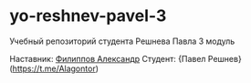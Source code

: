 # yo-reshnev-pavel-3
Учебный репозиторий студента Решнева Павла 3 модуль

Наставник: [Филиппов Александр](https://t.me/aleksandrfilippov)
Студент: {Павел Решнев}(https://t.me/Alagontor)